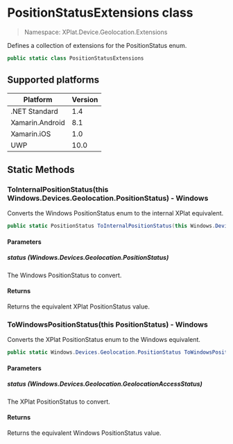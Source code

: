 # PositionStatusExtensions class

> Namespace: XPlat.Device.Geolocation.Extensions

Defines a collection of extensions for the PositionStatus enum.

```csharp
public static class PositionStatusExtensions
```

## Supported platforms

| Platform | Version |
| --- | --- |
| .NET Standard | 1.4 |
| Xamarin.Android | 8.1 |
| Xamarin.iOS  | 1.0 |
| UWP | 10.0 | 

## Static Methods

### ToInternalPositionStatus(this Windows.Devices.Geolocation.PositionStatus) - Windows

Converts the Windows PositionStatus enum to the internal XPlat equivalent.

```csharp
public static PositionStatus ToInternalPositionStatus(this Windows.Devices.Geolocation.PositionStatus status)
```

#### Parameters
##### status (Windows.Devices.Geolocation.PositionStatus)
The Windows PositionStatus to convert.

#### Returns
Returns the equivalent XPlat PositionStatus value.

### ToWindowsPositionStatus(this PositionStatus) - Windows

Converts the XPlat PositionStatus enum to the Windows equivalent.

```csharp
public static Windows.Devices.Geolocation.PositionStatus ToWindowsPositionStatus(this PositionStatus status)
```

#### Parameters
##### status (Windows.Devices.Geolocation.GeolocationAccessStatus)
The XPlat PositionStatus to convert.

#### Returns
Returns the equivalent Windows PositionStatus value.